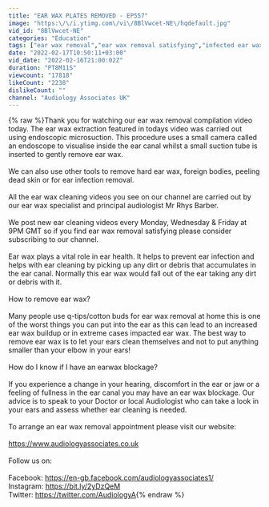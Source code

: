 ```yaml
---
title: "EAR WAX PLATES REMOVED - EP557"
image: "https:\/\/i.ytimg.com\/vi\/8BlVwcet-NE\/hqdefault.jpg"
vid_id: "8BlVwcet-NE"
categories: "Education"
tags: ["ear wax removal","ear wax removal satisfying","infected ear wax removal"]
date: "2022-02-17T10:50:11+03:00"
vid_date: "2022-02-16T21:00:02Z"
duration: "PT8M11S"
viewcount: "17818"
likeCount: "2238"
dislikeCount: ""
channel: "Audiology Associates UK"
---
```

{% raw %}Thank you for watching our ear wax removal compilation video today. The ear wax extraction featured in todays video was carried out using endoscopic microsuction. This procedure uses a small camera called an endoscope to visualise inside the ear canal whilst a small suction tube is inserted to gently remove ear wax. <br /><br />We can also use other tools to remove hard ear wax, foreign bodies, peeling dead skin or for ear infection removal.<br /><br />All the ear wax cleaning videos you see on our channel are carried out by our ear wax specialist and principal audiologist Mr Rhys Barber.<br /><br />We post new ear cleaning videos every Monday, Wednesday &amp; Friday at 9PM GMT so if you find ear wax removal satisfying please consider subscribing to our channel.<br /><br />Ear wax plays a vital role in ear health. It helps to prevent ear infection and helps with ear cleaning by picking up any dirt or debris that accumulates in the ear canal. Normally this ear wax would fall out of the ear taking any dirt or debris with it. <br /><br />How to remove ear wax? <br /><br />Many people use q-tips/cotton buds for ear wax removal at home this is one of the worst things you can put into the ear as this can lead to an increased ear wax buildup or in extreme cases impacted ear wax. The best way to remove ear wax is to let your ears clean themselves and not to put anything smaller than your elbow in your ears!<br /><br />How do I know if I have an earwax blockage?<br /><br />If you experience a change in your hearing, discomfort in the ear or jaw or a feeling of fullness in the ear canal you may have an ear wax blockage. Our advice is to speak to your Doctor or local Audiologist who can take a look in your ears and assess whether ear cleaning is needed.<br /><br />To arrange an ear wax removal appointment please visit our website: <br /><br /><a rel="nofollow" target="blank" href="https://www.audiologyassociates.co.uk">https://www.audiologyassociates.co.uk</a><br /><br />Follow us on:<br /><br />Facebook: <a rel="nofollow" target="blank" href="https://en-gb.facebook.com/audiologyassociates1/">https://en-gb.facebook.com/audiologyassociates1/</a><br />Instagram: <a rel="nofollow" target="blank" href="https://bit.ly/2yDzQeM">https://bit.ly/2yDzQeM</a><br />Twitter: <a rel="nofollow" target="blank" href="https://twitter.com/AudiologyA">https://twitter.com/AudiologyA</a>{% endraw %}
